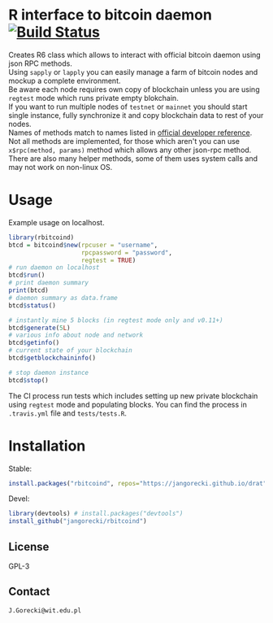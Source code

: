 # R interface to bitcoin daemon [![Build Status](https://travis-ci.org/jangorecki/rbitcoind.svg?branch=master)](https://travis-ci.org/jangorecki/rbitcoind)

Creates R6 class which allows to interact with official bitcoin daemon using json RPC methods.  
Using `sapply` or `lapply` you can easily manage a farm of bitcoin nodes and mockup a complete environment.  
Be aware each node requires own copy of blockchain unless you are using `regtest` mode which runs private empty blokchain.  
If you want to run multiple nodes of `testnet` or `mainnet` you should start single instance, fully synchronize it and copy blockchain data to rest of your nodes.  
Names of methods match to names listed in [official developer reference](https://bitcoin.org/en/developer-reference#rpcs). Not all methods are implemented, for those which aren't you can use `x$rpc(method, params)` method which allows any other json-rpc method.  
There are also many helper methods, some of them uses system calls and may not work on non-linux OS.  

# Usage

Example usage on localhost.  

```r
library(rbitcoind)
btcd = bitcoind$new(rpcuser = "username", 
                    rpcpassword = "password", 
                    regtest = TRUE)
# run daemon on localhost
btcd$run()
# print daemon summary
print(btcd)
# daemon summary as data.frame
btcd$status()

# instantly mine 5 blocks (in regtest mode only and v0.11+)
btcd$generate(5L)
# various info about node and network
btcd$getinfo()
# current state of your blockchain
btcd$getblockchaininfo()

# stop daemon instance
btcd$stop()
```

The CI process run tests which includes setting up new private blockchain using `regtest` mode and populating blocks. You can find the process in `.travis.yml` file and `tests/tests.R`.  

# Installation

Stable:

```r
install.packages("rbitcoind", repos="https://jangorecki.github.io/drat")
```

Devel:

```r
library(devtools) # install.packages("devtools")
install_github("jangorecki/rbitcoind")
```

## License

GPL-3  

## Contact

`J.Gorecki@wit.edu.pl`
